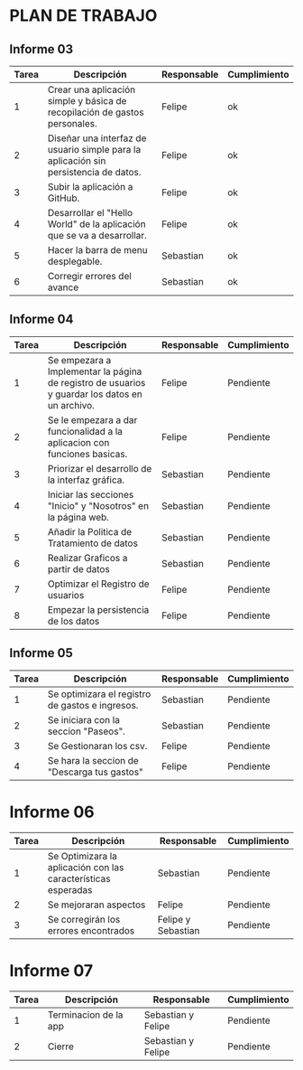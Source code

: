# PLAN DE TRABAJO

## Informe 03
| Tarea | Descripción | Responsable | Cumplimiento |
|-------|-------------|-------------|--------------|
| 1     | Crear una aplicación simple y básica de recopilación de gastos personales. | Felipe | ok |
| 2     | Diseñar una interfaz de usuario simple para la aplicación sin persistencia de datos. | Felipe | ok |
| 3    | Subir la aplicación a GitHub. | Felipe | ok |
| 4     | Desarrollar el "Hello World" de la aplicación que se va a desarrollar. | Felipe | ok |
| 5     | Hacer la barra de menu desplegable. | Sebastian | ok |
| 6     | Corregir errores del avance | Sebastian | ok |

## Informe 04
|Tarea | Descripción | Responsable | Cumplimiento|
|-------|-------------|-------------|--------------|
| 1     | Se empezara a Implementar la página de registro de usuarios y guardar los datos en un archivo. | Felipe | Pendiente|
| 2     | Se le empezara a dar funcionalidad a la aplicacion con funciones basicas. | Felipe | Pendiente|
| 3     | Priorizar el desarrollo de la interfaz gráfica. | Sebastian | Pendiente|
| 4     | Iniciar las secciones "Inicio" y "Nosotros" en la página web. | Sebastian | Pendiente|
| 5     | Añadir la Politica de Tratamiento de datos | Sebastian | Pendiente|
| 6     | Realizar Graficos a partir de datos | Sebastian | Pendiente|
| 7     | Optimizar el Registro de usuarios  | Felipe | Pendiente|
| 8     | Empezar la persistencia de los datos | Felipe | Pendiente|


## Informe 05
| Tarea | Descripción | Responsable | Cumplimiento |
|-------|-------------|-------------|--------------|
| 1     | Se optimizara el registro de gastos e ingresos. | Sebastian | Pendiente |
| 2     | Se iniciara con la seccion "Paseos". | Sebastian | Pendiente |
| 3    | Se Gestionaran los csv. | Felipe | Pendiente |
| 4     | Se hara la seccion de "Descarga tus gastos" | Felipe | Pendiente |

# Informe 06
| Tarea | Descripción | Responsable | Cumplimiento |
|-------|-------------|-------------|--------------|
| 1     | Se Optimizara la aplicación con las características esperadas | Sebastian | Pendiente |
| 2     | Se mejoraran aspectos | Felipe | Pendiente |
| 3    | Se corregirán los errores encontrados | Felipe y Sebastian | Pendiente |

# Informe 07
| Tarea | Descripción | Responsable | Cumplimiento |
|-------|-------------|-------------|--------------|
| 1     | Terminacion de la app | Sebastian y Felipe | Pendiente |
| 2     | Cierre | Sebastian y Felipe | Pendiente |
